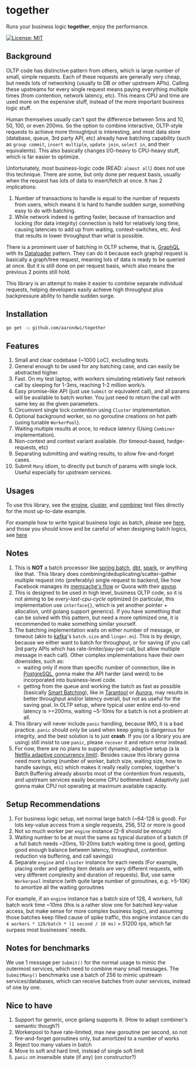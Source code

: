 # together

Runs your business logic **together**, enjoy the performance.

[![License: MIT](https://img.shields.io/badge/License-MIT-yellow.svg)](https://opensource.org/licenses/MIT)

## Background

OLTP code has distinctive pattern from others, which is large number of small, simple requests.
Each of these requests are generally very cheap, but needs lots of networking (usually to DB or other upstream APIs).
Calling these upstreams for every single request means paying everything multiple times (from contention, network latency, etc).
This means CPU and time are used more on the expensive stuff, instead of the more important business logic stuff.

Human themselves usually can't spot the difference between 5ms and 10, 50, 100, or even 200ms.
So the option to combine interactive, OLTP-style requests to achieve more throughtput is interesting,
and most data store (database, queue, 3rd party API, etc) already have batching capability (such as `group commit`, `insert multiple`, `update join`, `select in`, and their equivalents). This also basically changes I/O-heavy to CPU-heavy stuff, which is far easier to optimize.

Unfortunately, most business-logic code (READ: `almost all`) does not use this technique. There are some,
but only done per request basis, usually when the request has lots of data to insert/fetch at once.
It has 2 implications:

1. Number of transactions to handle is equal to the number of requests from users, which means it is hard
to handle sudden surge, something easy to do with batching.
2. While network indeed is getting faster, because of transaction and locking (for data integrity)
connection is held for relatively long time, causing latencies to add up from waiting, context-switches, etc. And that results in lower throughput than what is possible.

There is a prominent user of batching in OLTP scheme, that is, [GraphQL](graphql.org) with its [Dataloader](https://github.com/graphql/dataloader) pattern.
They can do it because each graphql request is basically a graph/tree request, meaning lots of data is ready to be queried at once. But it is still done on per request basis, which also means the previous 2 points still hold.

This library is an attempt to make it easier to combine separate individual requests, helping developers easily achieve high throughput plus backpressure ability to handle sudden surge.

## Installation

```bash
go get -u github.com/aarondwi/together
```

## Features

1. Small and clear codebase (~1000 LoC), excluding tests.
2. General enough to be used for any batching case, and can easily be abstracted higher.
3. Fast. On my test laptop, with workers simulating relatively fast network call by sleeping for 1-3ms, reaching 1-2 million work/s.
4. Easy promise-like API (just use `Submit` or equivalent call), and all params will be available to batch worker. You just need to return the call with same key as the given parameters.
5. Circumvent single lock contention using `Cluster` implementation.
6. Optional background worker, so no goroutine creations on hot path (using tunable `WorkerPool`).
7. Waiting multiple results at once, to reduce latency (Using `Combiner` implementation).
8. Non-context and context variant available. (for timeout-based, hedge-requests, etc)
9. Separating submitting and waiting results, to allow fire-and-forget cases.
10. Submit `Many` idiom, to directly put bunch of params with single lock. Useful especially for upstream services.

## Usages

To use this library, see the [engine](https://github.com/aarondwi/together/blob/main/engine/engine_test.go), [cluster](https://github.com/aarondwi/together/blob/main/cluster/cluster_test.go), and [combiner](https://github.com/aarondwi/together/blob/main/combiner/combiner_test.go) test files directly for the most up-to-date example.

For example how to write typical business logic as batch, please see [here](https://github.com/aarondwi/batch-logic-example), and those you should know and be careful of when designing batch logics, see [here](https://aarondwi.github.io/TogetherNotes)

## Notes

1. This is **NOT** a batch processor like [spring batch](https://spring.io/projects/spring-batch), [dbt](https://www.getdbt.com/), [spark](https://spark.apache.org/), or anything like that. `This library does combining/deduplicating/scatter-gather multiple request into (preferably) single request to backend, like how Facebook manages its [memcache's flow](https://www.mimuw.edu.pl/~iwanicki/courses/ds/2016/presentations/08_Pawlowska.pdf) or Quora with their [asynq](https://github.com/quora/asynq).
2. This is designed to be used in high level, business OLTP code, so it is not aiming to be *every-last-cpu-cycle* optimized (in particular, this implementation use `interface{}`, which is yet another pointer + allocation, until golang support generics).
If you have something that can be solved with this pattern, but need a more optimized one, it is recommended to make something similar yourself.
3. The batching implementation waits on either number of message, or timeout (akin to [kafka](https://kafka.apache.org/)'s `batch.size` and `linger.ms`).
This is by design, because we either want to batch for throughput, or for saving (if you call 3rd party APIs
which has rate-limiter/pay-per-call, but allow multiple message in each call).
Other complex implementations have their own downsides, such as:
    * waiting only if more than specific number of connection, like in [PostgreSQL](https://postgresqlco.nf/doc/en/param/commit_siblings/), gonna make the API harder (and weird) to be incorporated into business-level code.
    * getting from the queue and working the batch as fast as possible (basically [Smart Batching](http://mechanical-sympathy.blogspot.com/2011/10/smart-batching.html)), like in [Tarantool](https://dzone.com/articles/asynchronous-processing-with-in-memory-databases-o) or [Aurora](https://www.semanticscholar.org/paper/Amazon-Aurora%3A-On-Avoiding-Distributed-Consensus-Verbitski-Gupta/fa4a2b8ab110472c6d8b1b19baa81af21800468b), may results in better throughput and/or latency overall, but not as useful for the saving goal. In OLTP setup, where typical user entire end-to-end latency is >=200ms, waiting ~5-10ms for a batch is not a problem at all.
4. This library will never include `panic` handling, because IMO, it is a bad practice. `panic` should only be used when keep going is dangerous for integrity, and the best solution is to just **crash**.
If you (or a library you are using) still insist to use `panic`, please `recover` it and return error instead.
5. For now, there are no plans to support dynamic, adaptive setup (a la [Netflix adaptive concurrency limit](https://netflixtechblog.medium.com/performance-under-load-3e6fa9a60581)). Besides cause this library gonna need more tuning (number of worker, batch size, waiting size, how to handle savings, etc) which makes it really really complex, together's Batch Buffering already absorbs most of the contention from requests, and upstream services easily become CPU bottlenecked. Adaptivity just gonna make CPU not operating at maximum available capacity.

## Setup Recommendations

1. For business logic setup, set normal large batch (~64-128 is good). For lots key-value access from a single requests, 256, 512 or more is good
2. Not so much worker per `engine` instance (2-8 should be enough)
3. Waiting number to be at most the same as typical duration of a batch (if a full batch needs ~20ms, 10-20ms batch waiting time is good, getting good enough balance between latency, throughput, contention reduction via buffering, and call savings)
4. Separate `engine` and `cluster` instance for each needs (For example, placing order and getting item details are very different requests, with very different complexity and duration of requests). But, use same `Workerpool` instance (with quite large number of goroutines, e.g. >5-10K) to amortize all the waiting goroutines

For example, if an `engine` instance has a batch size of 128, 4 workers, full batch work time ~10ms (this is a rather slow one for batched key-value access, but make sense for more complex business logic), and assuming those batches keep filled cause of spike traffic, this engine instance can do `4 workers * 128/batch * (1 second / 10 ms)` = 51200 rps, which far surpass most businesses' needs.

## Notes for benchmarks

We use 1 message per `Submit()` for the normal usage to mimic the outermost services, which need to combine many small messages. The `SubmitMany()` benchmarks use a batch of 256 to mimic upstream services/databases, which can receive batches from outer services, instead of one by one.

## Nice to have

1. Support for generic, once golang supports it. (How to adapt combiner's semantic though?)
2. Workerpool to have rate-limited, max new goroutine per second, so not fire-and-forget goroutines only, but amortized to a number of works
3. Reject too many values in batch
4. Move to soft and hard limit, instead of single soft limit
5. `panic` on insensible state (if any) (on constructor?)
